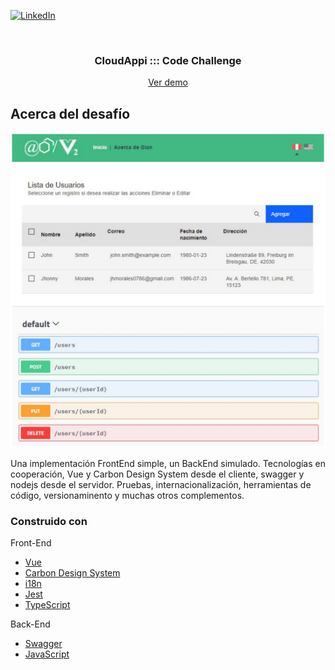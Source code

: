 [![LinkedIn][linkedin-shield]][linkedin-url]

<br />
<h3 align="center">CloudAppi ::: Code Challenge</h3>
<p align="center"><a href="https://3c878876.ngrok.io">Ver demo</a></p>

## Acerca del desafío

[![Users interface][product-screenshot]](https://3c878876.ngrok.io)

Una implementación FrontEnd simple, un BackEnd simulado. Tecnologías en cooperación, Vue y Carbon Design System desde el cliente, swagger y nodejs desde el servidor.
Pruebas, internacionalización, herramientas de código, versionaminento y muchas otros complementos.

### Construido con

Front-End

- [Vue](https://vuejs.org/)
- [Carbon Design System](https://www.carbondesignsystem.com/)
- [i18n](https://www.i18next.com/)
- [Jest](https://jestjs.io/)
- [TypeScript](https://www.typescriptlang.org/)

Back-End

- [Swagger](https://swagger.io/)
- [JavaScript](https://developer.mozilla.org/en-US/docs/Web/JavaScript)


[linkedin-shield]: https://img.shields.io/badge/-LinkedIn-black.svg?style=flat-square&logo=linkedin&colorB=555
[linkedin-url]: https://linkedin.com/in/jhmorales
[product-screenshot]: frontend/src/assets/fe-be.jpg
